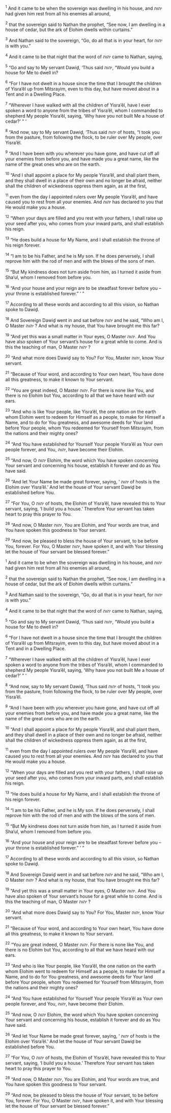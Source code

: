 <sup>1</sup> And it came to be when the sovereign was dwelling in his house, and יהוה had given him rest from all his enemies all around,

<sup>2</sup> that the sovereign said to Nathan the prophet, “See now, I am dwelling in a house of cedar, but the ark of Elohim dwells within curtains.”

<sup>3</sup> And Nathan said to the sovereign, “Go, do all that is in your heart, for יהוה is with you.”

<sup>4</sup> And it came to be that night that the word of יהוה came to Nathan, saying,

<sup>5</sup> “Go and say to My servant Dawiḏ, ‘Thus said יהוה, “Would you build a house for Me to dwell in?

<sup>6</sup> “For I have not dwelt in a house since the time that I brought the children of Yisra’ĕl up from Mitsrayim, even to this day, but have moved about in a Tent and in a Dwelling Place.

<sup>7</sup> “Wherever I have walked with all the children of Yisra’ĕl, have I ever spoken a word to anyone from the tribes of Yisra’ĕl, whom I commanded to shepherd My people Yisra’ĕl, saying, ‘Why have you not built Me a house of cedar?’ ” ’

<sup>8</sup> “And now, say to My servant Dawiḏ, ‘Thus said יהוה of hosts, “I took you from the pasture, from following the flock, to be ruler over My people, over Yisra’ĕl.

<sup>9</sup> “And I have been with you wherever you have gone, and have cut off all your enemies from before you, and have made you a great name, like the name of the great ones who are on the earth.

<sup>10</sup> “And I shall appoint a place for My people Yisra’ĕl, and shall plant them, and they shall dwell in a place of their own and no longer be afraid, neither shall the children of wickedness oppress them again, as at the first,

<sup>11</sup> even from the day I appointed rulers over My people Yisra’ĕl, and have caused you to rest from all your enemies. And יהוה has declared to you that He would make you a house.

<sup>12</sup> “When your days are filled and you rest with your fathers, I shall raise up your seed after you, who comes from your inward parts, and shall establish his reign.

<sup>13</sup> “He does build a house for My Name, and I shall establish the throne of his reign forever.

<sup>14</sup> “I am to be his Father, and he is My son. If he does perversely, I shall reprove him with the rod of men and with the blows of the sons of men.

<sup>15</sup> “But My kindness does not turn aside from him, as I turned it aside from Sha’ul, whom I removed from before you.

<sup>16</sup> “And your house and your reign are to be steadfast forever before you – your throne is established forever.” ’ ”

<sup>17</sup> According to all these words and according to all this vision, so Nathan spoke to Dawiḏ.

<sup>18</sup> And Sovereign Dawiḏ went in and sat before יהוה and he said, “Who am I, O Master יהוה ? And what is my house, that You have brought me this far?

<sup>19</sup> “And yet this was a small matter in Your eyes, O Master יהוה. And You have also spoken of Your servant’s house for a great while to come. And is this the teaching of man, O Master יהוה ?

<sup>20</sup> “And what more does Dawiḏ say to You? For You, Master יהוה, know Your servant.

<sup>21</sup> “Because of Your word, and according to Your own heart, You have done all this greatness, to make it known to Your servant.

<sup>22</sup> “You are great indeed, O Master יהוה. For there is none like You, and there is no Elohim but You, according to all that we have heard with our ears.

<sup>23</sup> “And who is like Your people, like Yisra’ĕl, the one nation on the earth whom Elohim went to redeem for Himself as a people, to make for Himself a Name, and to do for You greatness, and awesome deeds for Your land before Your people, whom You redeemed for Yourself from Mitsrayim, from the nations and their mighty ones?

<sup>24</sup> “And You have established for Yourself Your people Yisra’ĕl as Your own people forever, and You, יהוה, have become their Elohim.

<sup>25</sup> “And now, O יהוה Elohim, the word which You have spoken concerning Your servant and concerning his house, establish it forever and do as You have said.

<sup>26</sup> “And let Your Name be made great forever, saying, ‘ יהוה of hosts is the Elohim over Yisra’ĕl.’ And let the house of Your servant Dawiḏ be established before You.

<sup>27</sup> “For You, O יהוה of hosts, the Elohim of Yisra’ĕl, have revealed this to Your servant, saying, ‘I build you a house.’ Therefore Your servant has taken heart to pray this prayer to You.

<sup>28</sup> “And now, O Master יהוה, You are Elohim, and Your words are true, and You have spoken this goodness to Your servant.

<sup>29</sup> “And now, be pleased to bless the house of Your servant, to be before You, forever. For You, O Master יהוה, have spoken it, and with Your blessing let the house of Your servant be blessed forever.”

<sup>1</sup> And it came to be when the sovereign was dwelling in his house, and יהוה had given him rest from all his enemies all around,

<sup>2</sup> that the sovereign said to Nathan the prophet, “See now, I am dwelling in a house of cedar, but the ark of Elohim dwells within curtains.”

<sup>3</sup> And Nathan said to the sovereign, “Go, do all that is in your heart, for יהוה is with you.”

<sup>4</sup> And it came to be that night that the word of יהוה came to Nathan, saying,

<sup>5</sup> “Go and say to My servant Dawiḏ, ‘Thus said יהוה, “Would you build a house for Me to dwell in?

<sup>6</sup> “For I have not dwelt in a house since the time that I brought the children of Yisra’ĕl up from Mitsrayim, even to this day, but have moved about in a Tent and in a Dwelling Place.

<sup>7</sup> “Wherever I have walked with all the children of Yisra’ĕl, have I ever spoken a word to anyone from the tribes of Yisra’ĕl, whom I commanded to shepherd My people Yisra’ĕl, saying, ‘Why have you not built Me a house of cedar?’ ” ’

<sup>8</sup> “And now, say to My servant Dawiḏ, ‘Thus said יהוה of hosts, “I took you from the pasture, from following the flock, to be ruler over My people, over Yisra’ĕl.

<sup>9</sup> “And I have been with you wherever you have gone, and have cut off all your enemies from before you, and have made you a great name, like the name of the great ones who are on the earth.

<sup>10</sup> “And I shall appoint a place for My people Yisra’ĕl, and shall plant them, and they shall dwell in a place of their own and no longer be afraid, neither shall the children of wickedness oppress them again, as at the first,

<sup>11</sup> even from the day I appointed rulers over My people Yisra’ĕl, and have caused you to rest from all your enemies. And יהוה has declared to you that He would make you a house.

<sup>12</sup> “When your days are filled and you rest with your fathers, I shall raise up your seed after you, who comes from your inward parts, and shall establish his reign.

<sup>13</sup> “He does build a house for My Name, and I shall establish the throne of his reign forever.

<sup>14</sup> “I am to be his Father, and he is My son. If he does perversely, I shall reprove him with the rod of men and with the blows of the sons of men.

<sup>15</sup> “But My kindness does not turn aside from him, as I turned it aside from Sha’ul, whom I removed from before you.

<sup>16</sup> “And your house and your reign are to be steadfast forever before you – your throne is established forever.” ’ ”

<sup>17</sup> According to all these words and according to all this vision, so Nathan spoke to Dawiḏ.

<sup>18</sup> And Sovereign Dawiḏ went in and sat before יהוה and he said, “Who am I, O Master יהוה ? And what is my house, that You have brought me this far?

<sup>19</sup> “And yet this was a small matter in Your eyes, O Master יהוה. And You have also spoken of Your servant’s house for a great while to come. And is this the teaching of man, O Master יהוה ?

<sup>20</sup> “And what more does Dawiḏ say to You? For You, Master יהוה, know Your servant.

<sup>21</sup> “Because of Your word, and according to Your own heart, You have done all this greatness, to make it known to Your servant.

<sup>22</sup> “You are great indeed, O Master יהוה. For there is none like You, and there is no Elohim but You, according to all that we have heard with our ears.

<sup>23</sup> “And who is like Your people, like Yisra’ĕl, the one nation on the earth whom Elohim went to redeem for Himself as a people, to make for Himself a Name, and to do for You greatness, and awesome deeds for Your land before Your people, whom You redeemed for Yourself from Mitsrayim, from the nations and their mighty ones?

<sup>24</sup> “And You have established for Yourself Your people Yisra’ĕl as Your own people forever, and You, יהוה, have become their Elohim.

<sup>25</sup> “And now, O יהוה Elohim, the word which You have spoken concerning Your servant and concerning his house, establish it forever and do as You have said.

<sup>26</sup> “And let Your Name be made great forever, saying, ‘ יהוה of hosts is the Elohim over Yisra’ĕl.’ And let the house of Your servant Dawiḏ be established before You.

<sup>27</sup> “For You, O יהוה of hosts, the Elohim of Yisra’ĕl, have revealed this to Your servant, saying, ‘I build you a house.’ Therefore Your servant has taken heart to pray this prayer to You.

<sup>28</sup> “And now, O Master יהוה, You are Elohim, and Your words are true, and You have spoken this goodness to Your servant.

<sup>29</sup> “And now, be pleased to bless the house of Your servant, to be before You, forever. For You, O Master יהוה, have spoken it, and with Your blessing let the house of Your servant be blessed forever.”

